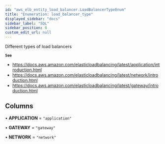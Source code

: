 ```yaml
---
id: "aws_elb_entity_load_balancer.LoadBalancerTypeEnum"
title: "Enumeration: load_balancer_type"
displayed_sidebar: "docs"
sidebar_label: "SQL"
sidebar_position: 0
custom_edit_url: null
---
```


Different types of load balancers

**`See`**

 - https://docs.aws.amazon.com/elasticloadbalancing/latest/application/introduction.html
 - https://docs.aws.amazon.com/elasticloadbalancing/latest/network/introduction.html
 - https://docs.aws.amazon.com/elasticloadbalancing/latest/gateway/introduction.html

## Columns

• **APPLICATION** = ``"application"``

• **GATEWAY** = ``"gateway"``

• **NETWORK** = ``"network"``
